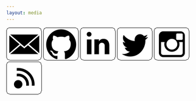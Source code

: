 ```yaml
---
layout: media
---
```


[![email](/assets/img/Email-Icon.png)](mailto:boribong@vt.edu) [![github account](/assets/img/GitHub-Icon.png)](https://github.com/boribong) [![linkedin account](/assets/img/LinkedIn-Icon.png)](https://linkedin.com/in/brittany-boribong) [![twitter account](/assets/img/Twitter-Icon.png)](https://twitter.com/bboribong_) [![instagram account](/assets/img/Instagram-Icon.png)](https://instagram.com/bboribong) [![rss feed](/assets/img/RSS-Icon.png)](https://boribong.github.io/feed/feed.pfp-s17.xml) 
